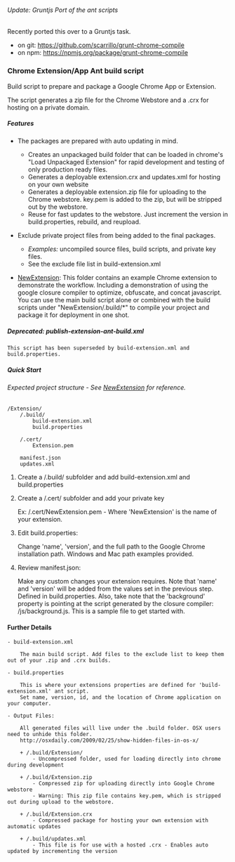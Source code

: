 ###### Update: Gruntjs Port of the ant scripts
Recently ported this over to a Gruntjs task.
- on git: https://github.com/scarrillo/grunt-chrome-compile
- on npm: https://npmjs.org/package/grunt-chrome-compile


### Chrome Extension/App Ant build script

Build script to prepare and package a Google Chrome App or Extension.

The script generates a zip file for the Chrome Webstore and a .crx for hosting on a private domain.

##### Features
 * The packages are prepared with auto updating in mind.
     - Creates an unpackaged build folder that can be loaded in chrome's "Load Unpackaged Extension" for rapid development and testing of only production ready files.
     - Generates a deployable extension.crx and updates.xml for hosting on your own website
     - Generates a deployable extension.zip file for uploading to the Chrome webstore. key.pem is added to the zip, but will be stripped out by the webstore.
     - Reuse for fast updates to the webstore. Just increment the version in build.properties, rebuild, and reupload. 

 * Exclude private project files from being added to the final packages.
     - *Examples:* uncompiled source files, build scripts, and private key files.
     - See the exclude file list in build-extension.xml

 * [NewExtension](https://github.com/scarrillo/ChromeExtensionPackage/tree/master/NewExtension):
    This folder contains an example Chrome extension to demonstrate the workflow.
    Including a demonstration of using the google closure compiler to optimize, obfuscate, and concat javascript.
    You can use the main build script alone or combined with the build scripts under "NewExtension/.build/*" to compile your project and package it for deployment in one shot.

##### Deprecated: publish-extension-ant-build.xml

    This script has been superseded by build-extension.xml and build.properties.

  
##### Quick Start

###### Expected project structure - See [NewExtension](https://github.com/scarrillo/ChromeExtensionPackage/tree/master/NewExtension) for reference.
    /Extension/
        /.build/
            build-extension.xml
            build.properties

        /.cert/
            Extension.pem

        manifest.json
        updates.xml    


 1. Create a /.build/ subfolder and add build-extension.xml and build.properties
 2. Create a /.cert/ subfolder and add your private key

    Ex: /.cert/NewExtension.pem - Where 'NewExtension' is the name of your extension.

 3. Edit build.properties:

    Change 'name', 'version', and the full path to the Google Chrome installation path. Windows and Mac path examples provided.

 4. Review manifest.json:

    Make any custom changes your extension requires.
    Note that 'name' and 'version' will be added from the values set in the previous step. Defined in build.properties.
    Also, take note that the 'background' property is pointing at the script generated by the closure compiler: /js/background.js. This is a sample file to get started with.


#### Further Details

    - build-extension.xml

        The main build script. Add files to the exclude list to keep them out of your .zip and .crx builds.

    - build.properties

        This is where your extensions properties are defined for 'build-extension.xml' ant script.
        Set name, version, id, and the location of Chrome application on your computer.

    - Output Files:

        All generated files will live under the .build folder. OSX users need to unhide this folder.
        http://osxdaily.com/2009/02/25/show-hidden-files-in-os-x/

        + /.build/Extension/
            - Uncompressed folder, used for loading directly into chrome during development

        + /.build/Extension.zip
            - Compressed zip for uploading directly into Google Chrome webstore
            - Warning: This zip file contains key.pem, which is stripped out during upload to the webstore.

        + /.build/Extension.crx
            - Compressed package for hosting your own extension with automatic updates

        + /.build/updates.xml
            - This file is for use with a hosted .crx - Enables auto updated by incrementing the version

